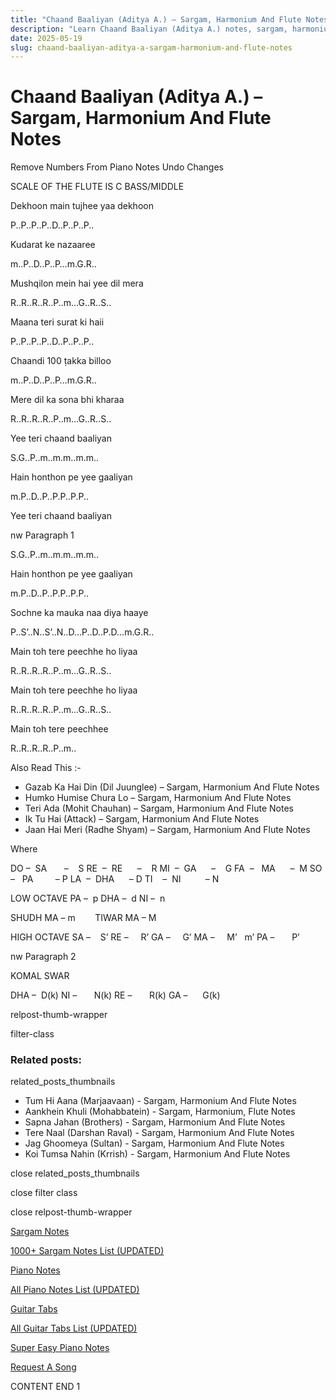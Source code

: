 ```yaml
---
title: "Chaand Baaliyan (Aditya A.) – Sargam, Harmonium And Flute Notes"
description: "Learn Chaand Baaliyan (Aditya A.) notes, sargam, harmonium notations and flute notes. Easy step-by-step tutorial for beginners."
date: 2025-05-19
slug: chaand-baaliyan-aditya-a-sargam-harmonium-and-flute-notes
---
```


# Chaand Baaliyan (Aditya A.) – Sargam, Harmonium And Flute Notes

Remove Numbers From Piano Notes
Undo Changes

SCALE OF THE FLUTE IS C BASS/MIDDLE

Dekhoon main tujhee yaa dekhoon

P..P..P..P..D..P..P..P..

Kudarat ke nazaaree

m..P..D..P..P…m.G.R..

Mushqilon mein hai yee dil mera

R..R..R..R..P..m…G..R..S..

Maana teri surat ki haii

P..P..P..P..D..P..P..P..

Chaandi 100 ṭakka billoo

m..P..D..P..P…m.G.R..

Mere dil ka sona bhi kharaa

R..R..R..R..P..m…G..R..S..

Yee teri chaand baaliyan

S.G..P..m..m.m..m.m..

Hain honthon pe yee gaaliyan

m.P..D..P..P.P..P.P..

Yee teri chaand baaliyan

nw Paragraph 1

S.G..P..m..m.m..m.m..

Hain honthon pe yee gaaliyan

m.P..D..P..P.P..P.P..

Sochne ka mauka naa diya haaye

P..S’..N..S’..N..D…P..D..P.D…m.G.R..

Main toh tere peechhe ho liyaa

R..R..R..R..P..m…G..R..S..

Main toh tere peechhe ho liyaa

R..R..R..R..P..m…G..R..S..

Main toh tere peechhee

R..R..R..R..P..m..

Also Read This :-

* Gazab Ka Hai Din (Dil Juunglee) – Sargam, Harmonium And Flute Notes
* Humko Humise Chura Lo – Sargam, Harmonium And Flute Notes
* Teri Ada (Mohit Chauhan) – Sargam, Harmonium And Flute Notes
* Ik Tu Hai (Attack) – Sargam, Harmonium And Flute Notes
* Jaan Hai Meri (Radhe Shyam) – Sargam, Harmonium And Flute Notes

Where

DO –  SA       –    S
RE  –  RE      –    R
MI  –  GA      –    G
FA  –   MA      –  M
SO  –   PA         – P
LA  –  DHA      – D
TI    –  NI          – N

LOW OCTAVE
PA –  p
DHA –  d
NI –  n

SHUDH MA – m        TIWAR MA – M

HIGH OCTAVE
SA –    S’
RE –     R’
GA –     G’
MA –     M’   m’
PA –       P’

nw Paragraph 2

KOMAL SWAR

DHA –  D(k)
NI –       N(k)
RE –       R(k)
GA –      G(k)

relpost-thumb-wrapper

filter-class

### Related posts:

related_posts_thumbnails

* Tum Hi Aana (Marjaavaan) - Sargam, Harmonium And Flute Notes
* Aankhein Khuli (Mohabbatein) - Sargam, Harmonium, Flute Notes
* Sapna Jahan (Brothers) - Sargam, Harmonium And Flute Notes
* Tere Naal (Darshan Raval) - Sargam, Harmonium And Flute Notes
* Jag Ghoomeya (Sultan) - Sargam, Harmonium And Flute Notes
* Koi Tumsa Nahin (Krrish) - Sargam, Harmonium And Flute Notes

close related_posts_thumbnails

close filter class

close relpost-thumb-wrapper

[Sargam Notes](https://www.notationsworld.com/sargam-notes.html)

[1000+ Sargam Notes List (UPDATED)](https://www.notationsworld.com/all-songs-list-sargam-notes.html)

[Piano Notes](https://www.notationsworld.com/piano-notes.html)

[All Piano Notes List (UPDATED)](https://www.notationsworld.com/all-songs-list-piano-notes.html)

[Guitar Tabs](https://www.notationsworld.com/guitar-tabs.html)

[All Guitar Tabs List (UPDATED)](https://www.notationsworld.com/all-songs-list-guitar-tabs.html)

[Super Easy Piano Notes](https://studywall.in/)

[Request A Song](https://www.notationsworld.com/request-a-song.html)

CONTENT END 1

